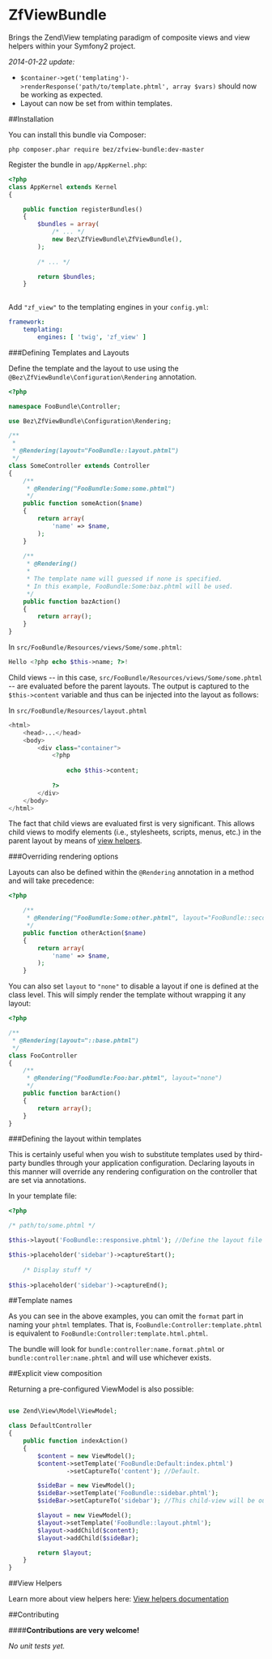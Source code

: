 ZfViewBundle
============

Brings the Zend\View templating paradigm of composite views and view helpers within your Symfony2 project.

_2014-01-22 update:_
* `$container->get('templating')->renderResponse('path/to/template.phtml', array $vars)` should now be working as expected.
* Layout can now be set from within templates.

##Installation

You can install this bundle via Composer:

`php composer.phar require bez/zfview-bundle:dev-master`

Register the bundle in `app/AppKernel.php`:

```php
<?php
class AppKernel extends Kernel
{

    public function registerBundles()
    {
        $bundles = array(
            /* ... */
            new Bez\ZfViewBundle\ZfViewBundle(),
        );
        
        /* ... */

        return $bundles;
    }
    
```

Add `"zf_view"` to the templating engines in your `config.yml`:

```yml
framework:
    templating:
        engines: [ 'twig', 'zf_view' ]
```

###Defining Templates and Layouts

Define the template and the layout to use using the `@Bez\ZfViewBundle\Configuration\Rendering` annotation.

```php
<?php

namespace FooBundle\Controller;

use Bez\ZfViewBundle\Configuration\Rendering;

/**
 *
 * @Rendering(layout="FooBundle::layout.phtml")
 */
class SomeController extends Controller
{
    /**
     * @Rendering("FooBundle:Some:some.phtml")
     */
    public function someAction($name)
    {
        return array(
            'name' => $name,
        );
    }
    
    /**
     * @Rendering()
     * 
     * The template name will guessed if none is specified. 
     * In this example, FooBundle:Some:baz.phtml will be used.
     */
    public function bazAction()
    {
        return array();
    }
}
```

In `src/FooBundle/Resources/views/Some/some.phtml`:

```php
Hello <?php echo $this->name; ?>!
```

Child views -- in this case, `src/FooBundle/Resources/views/Some/some.phtml` -- are evaluated before the parent layouts. 
The output is captured to the `$this->content` variable and thus can be injected into the layout as follows:

In `src/FooBundle/Resources/layout.phtml`

```php
<html>
    <head>...</head>
    <body>
        <div class="container">
            <?php
                
                echo $this->content;
                
            ?>
        </div>
    </body>
</html>
```

The fact that child views are evaluated first is very significant. This allows child views to modify elements (i.e., stylesheets, scripts, menus, etc.) in the parent layout by means of [view helpers](Resources/docs/view-helpers.md).

###Overriding rendering options

Layouts can also be defined within the `@Rendering` annotation in a method and will take precedence:

```php
<?php

    /**
     * @Rendering("FooBundle:Some:other.phtml", layout="FooBundle::secondary.phtml")
     */
    public function otherAction($name)
    {
        return array(
            'name' => $name,
        );
    }
```

You can also set `layout` to `"none"` to disable a layout if one is defined at the class level. This will simply render the template without wrapping it any layout:

```php
<?php

/**
 * @Rendering(layout="::base.phtml")
 */
class FooController
{
    /**
     * @Rendering("FooBundle:Foo:bar.phtml", layout="none")
     */
    public function barAction()
    {
        return array();
    }
}

```
###Defining the layout within templates

This is certainly useful when you wish to substitute templates used by third-party bundles through your application configuration. Declaring layouts in this manner will override any rendering configuration on the controller that are set via annotations.

In your template file:
```php
<?php

/* path/to/some.phtml */

$this->layout('FooBundle::responsive.phtml'); //Define the layout file to use.

$this->placeholder('sidebar')->captureStart();
    
    /* Display stuff */
    
$this->placeholder('sidebar')->captureEnd();

```

##Template names

As you can see in the above examples, you can omit the `format` part in naming your `phtml` templates. That is, `FooBundle:Controller:template.phtml` is equivalent to `FooBundle:Controller:template.html.phtml`. 

The bundle will look for `bundle:controller:name.format.phtml` or `bundle:controller:name.phtml` and will use whichever exists. 

##Explicit view composition

Returning a pre-configured ViewModel is also possible:

```php

use Zend\View\Model\ViewModel;

class DefaultController
{
    public function indexAction()
    {
        $content = new ViewModel();
        $content->setTemplate('FooBundle:Default:index.phtml')
                ->setCaptureTo('content'); //Default.

        $sideBar = new ViewModel();
        $sideBar->setTemplate('FooBundle::sidebar.phtml');
        $sideBar->setCaptureTo('sidebar'); //This child-view will be outputted via $this->sidebar in the parent view.

        $layout = new ViewModel();
        $layout->setTemplate('FooBundle::layout.phtml');
        $layout->addChild($content);
        $layout->addChild($sideBar);

        return $layout;
    }
}
```

##View Helpers

Learn more about view helpers here: [View helpers documentation](Resources/docs/view-helpers.md)

##Contributing

####**Contributions are very welcome!**

_No unit tests yet._

